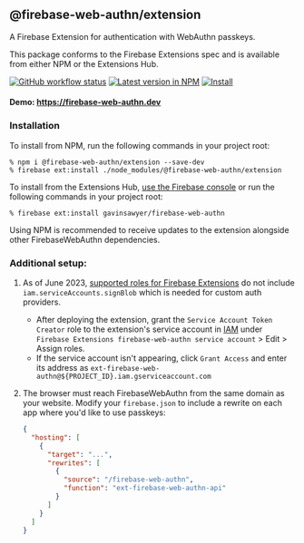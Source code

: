 ## @firebase-web-authn/extension
A Firebase Extension for authentication with WebAuthn passkeys.

This package conforms to the Firebase Extensions spec and is available from either NPM or the Extensions Hub.

[![GitHub workflow status](https://img.shields.io/github/actions/workflow/status/gavinsawyer/firebase-web-authn/ci.yml)](https://github.com/gavinsawyer/firebase-web-authn/actions/workflows/ci.yml)
[![Latest version in NPM](https://img.shields.io/npm/v/@firebase-web-authn/extension?logo=npm)](https://www.npmjs.com/package/@firebase-web-authn/extension)
[![Install](https://img.shields.io/static/v1?label=&message=Install%20in%20Firebase%20console&logo=firebase&color=blue)](https://console.firebase.google.com/u/0/project/_/extensions/install?ref=gavinsawyer%2Ffirebase-web-authn)
#### Demo: https://firebase-web-authn.dev
### Installation
To install from NPM, run the following commands in your project root:
```
% npm i @firebase-web-authn/extension --save-dev
% firebase ext:install ./node_modules/@firebase-web-authn/extension
```
To install from the Extensions Hub, [use the Firebase console](https://console.firebase.google.com/u/0/project/_/extensions/install?ref=gavinsawyer%2Ffirebase-web-authn) or run the following commands in your project root:
```
% firebase ext:install gavinsawyer/firebase-web-authn
```
Using NPM is recommended to receive updates to the extension alongside other FirebaseWebAuthn dependencies.
### Additional setup:
1. As of June 2023, [supported roles for Firebase Extensions](https://firebase.google.com/docs/extensions/publishers/access#supported-roles) do not include `iam.serviceAccounts.signBlob` which is needed for custom auth providers.
   - After deploying the extension, grant the `Service Account Token Creator` role to the extension's service account in [IAM](https://console.cloud.google.com/iam-admin/iam) under `Firebase Extensions firebase-web-authn service account` > Edit > Assign roles.
   - If the service account isn't appearing, click `Grant Access` and enter its address as `ext-firebase-web-authn@${PROJECT_ID}.iam.gserviceaccount.com`
2. The browser must reach FirebaseWebAuthn from the same domain as your website. Modify your `firebase.json` to include a rewrite on each app where you'd like to use passkeys:

    ```json
    {
      "hosting": [
        {
          "target": "...",
          "rewrites": [
            {
              "source": "/firebase-web-authn",
              "function": "ext-firebase-web-authn-api"
            }
          ]
        }
      ]
    }
    ```
